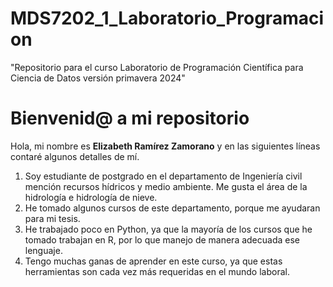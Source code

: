 # MDS7202_1_Laboratorio_Programacion
"Repositorio para el curso Laboratorio de Programación Científica para Ciencia de Datos versión primavera 2024"

# Bienvenid@ a mi repositorio
Hola, mi nombre es **Elizabeth Ramírez Zamorano** y en las siguientes líneas contaré algunos detalles de mí. 

1. Soy estudiante de postgrado en el departamento de Ingeniería civil mención recursos hídricos y medio ambiente. Me gusta el área de la hidrología e hidrología de nieve. 
2. He tomado algunos cursos de este departamento, porque me ayudaran para mi tesis. 
3. He trabajado poco en Python, ya que la mayoría de los cursos que he tomado trabajan en R, por lo que manejo de manera adecuada ese lenguaje. 
4. Tengo muchas ganas de aprender en este curso, ya que estas herramientas son cada vez más requeridas en el mundo laboral. 


